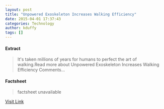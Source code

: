 ```yaml
---
layout: post
title: "Unpowered Exoskeleton Increases Walking Efficiency"
date: 2015-04-01 17:37:43
categories: Technology
author: kduffy
tags: []
---
```



#### Extract
>It's taken millions of years for humans to perfect the art of walking.Read more about Unpowered Exoskeleton Increases Walking Efficiency Comments...

#### Factsheet
>factsheet unavailable

[Visit Link](http://www.pddnet.com/news/2015/04/unpowered-exoskeleton-increases-walking-efficiency)


